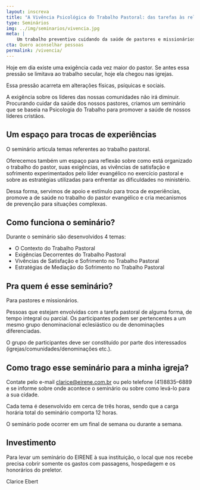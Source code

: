 ```yaml
---
layout: inscreva
title: "A Vivência Psicológica do Trabalho Pastoral: das tarefas às relações interpessoais"
type: Seminários
img: ../img/seminarios/vivencia.jpg
meta: |
    Um trabalho preventivo cuidando da saúde de pastores e missionários baseado na psicologia do trabalho.
cta: Quero aconselhar pessoas
permalink: /vivencia/
---
```



Hoje em dia existe uma exigência cada vez maior do pastor. Se antes essa pressão se limitava ao trabalho secular, hoje ela chegou nas igrejas.

Essa pressão acarreta em alterações físicas, psíquicas e sociais.

A exigência sobre os líderes das nossas comunidades não irá diminuir. Procurando cuidar da saúde dos nossos pastores, criamos um seminário que se baseia na Psicologia do Trabalho para promover a saúde de nossos líderes cristãos.

## Um espaço para trocas de experiências

O seminário articula temas referentes ao trabalho pastoral.

Oferecemos também um espaço para reflexão sobre como está organizado o trabalho do pastor, suas exigências, as vivências de satisfação e sofrimento experimentados pelo líder evangélico no exercício pastoral e sobre as estratégias utilizadas para enfrentar as dificuldades no ministério.

Dessa forma, servimos de apoio e estímulo para troca de experiências, promove a de saúde no trabalho do pastor evangélico e cria mecanismos de prevenção para situações complexas.

## Como funciona o seminário?

Durante o seminário são desenvolvidos 4 temas:

* O Contexto do Trabalho Pastoral
* Exigências Decorrentes do Trabalho Pastoral
* Vivências de Satisfação e Sofrimento no Trabalho Pastoral
* Estratégias de Mediação do Sofrimento no Trabalho Pastoral

## Pra quem é esse seminário?

Para pastores e missionários.

Pessoas que estejam envolvidas com a tarefa pastoral de alguma forma, de tempo integral ou parcial. Os participantes podem ser pertencentes a um mesmo grupo denominacional eclesiástico ou de denominações diferenciadas.

O grupo de participantes deve ser constituído por parte dos interessados (igrejas/comunidades/denominações etc.).

## Como trago esse seminário para a minha igreja?

Contate pelo e-mail clarice@eirene.com.br ou pelo telefone (41)8835–6889 e se informe sobre onde acontece o seminário ou sobre como levá-lo para a sua cidade.

Cada tema é desenvolvido em cerca de três horas, sendo que a carga horária total do seminário comporta 12 horas.

O seminário pode ocorrer em um final de semana ou durante a semana.

## Investimento

Para levar um seminário do EIRENE à sua instituição, o local que nos recebe precisa cobrir somente os gastos com passagens, hospedagem e os honorários do preletor.

Clarice Ebert
